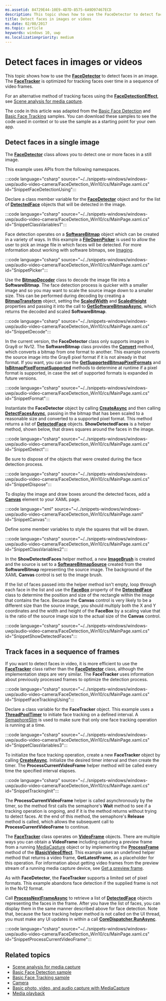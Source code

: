 ```yaml
---
ms.assetid: 84729E44-10E9-4D7D-8575-6A9D97467ECD
description: This topic shows how to use the FaceDetector to detect faces in an image. The FaceTracker is optimized for tracking faces over time in a sequence of video frames.
title: Detect faces in images or videos
ms.date: 02/08/2017
ms.topic: article
keywords: windows 10, uwp
ms.localizationpriority: medium
---
```

# Detect faces in images or videos



This topic shows how to use the [**FaceDetector**](/uwp/api/Windows.Media.FaceAnalysis.FaceDetector) to detect faces in an image. The [**FaceTracker**](/uwp/api/Windows.Media.FaceAnalysis.FaceTracker) is optimized for tracking faces over time in a sequence of video frames.

For an alternative method of tracking faces using the [**FaceDetectionEffect**](/uwp/api/Windows.Media.Core.FaceDetectionEffect), see [Scene analysis for media capture](scene-analysis-for-media-capture.md).

The code in this article was adapted from the [Basic Face Detection](https://github.com/Microsoft/Windows-universal-samples/tree/master/Samples/BasicFaceDetection) and [Basic Face Tracking](https://github.com/Microsoft/Windows-universal-samples/tree/master/Samples/BasicFaceTracking) samples. You can download these samples to see the code used in context or to use the sample as a starting point for your own app.

## Detect faces in a single image

The [**FaceDetector**](/uwp/api/Windows.Media.FaceAnalysis.FaceDetector) class allows you to detect one or more faces in a still image.

This example uses APIs from the following namespaces.

:::code language="csharp" source="~/../snippets-windows/windows-uwp/audio-video-camera/FaceDetection_Win10/cs/MainPage.xaml.cs" id="SnippetFaceDetectionUsing":::

Declare a class member variable for the [**FaceDetector**](/uwp/api/Windows.Media.FaceAnalysis.FaceDetector) object and for the list of [**DetectedFace**](/uwp/api/Windows.Media.FaceAnalysis.DetectedFace) objects that will be detected in the image.

:::code language="csharp" source="~/../snippets-windows/windows-uwp/audio-video-camera/FaceDetection_Win10/cs/MainPage.xaml.cs" id="SnippetClassVariables1":::

Face detection operates on a [**SoftwareBitmap**](/uwp/api/Windows.Graphics.Imaging.SoftwareBitmap) object which can be created in a variety of ways. In this example a [**FileOpenPicker**](/uwp/api/Windows.Storage.Pickers.FileOpenPicker) is used to allow the user to pick an image file in which faces will be detected. For more information about working with software bitmaps, see [Imaging](imaging.md).

:::code language="csharp" source="~/../snippets-windows/windows-uwp/audio-video-camera/FaceDetection_Win10/cs/MainPage.xaml.cs" id="SnippetPicker":::

Use the [**BitmapDecoder**](/uwp/api/Windows.Graphics.Imaging.BitmapDecoder) class to decode the image file into a **SoftwareBitmap**. The face detection process is quicker with a smaller image and so you may want to scale the source image down to a smaller size. This can be performed during decoding by creating a [**BitmapTransform**](/uwp/api/Windows.Graphics.Imaging.BitmapTransform) object, setting the [**ScaledWidth**](/uwp/api/windows.graphics.imaging.bitmaptransform.scaledwidth) and [**ScaledHeight**](/uwp/api/windows.graphics.imaging.bitmaptransform.scaledheight) properties and passing it into the call to [**GetSoftwareBitmapAsync**](/uwp/api/windows.graphics.imaging.bitmapdecoder.getsoftwarebitmapasync), which returns the decoded and scaled **SoftwareBitmap**.

:::code language="csharp" source="~/../snippets-windows/windows-uwp/audio-video-camera/FaceDetection_Win10/cs/MainPage.xaml.cs" id="SnippetDecode":::

In the current version, the **FaceDetector** class only supports images in Gray8 or Nv12. The **SoftwareBitmap** class provides the [**Convert**](/uwp/api/windows.graphics.imaging.softwarebitmap.convert) method, which converts a bitmap from one format to another. This example converts the source image into the Gray8 pixel format if it is not already in that format. If you want, you can use the [**GetSupportedBitmapPixelFormats**](/uwp/api/windows.media.faceanalysis.facedetector.getsupportedbitmappixelformats) and [**IsBitmapPixelFormatSupported**](/uwp/api/windows.media.faceanalysis.facedetector.isbitmappixelformatsupported) methods to determine at runtime if a pixel format is supported, in case the set of supported formats is expanded in future versions.

:::code language="csharp" source="~/../snippets-windows/windows-uwp/audio-video-camera/FaceDetection_Win10/cs/MainPage.xaml.cs" id="SnippetFormat":::

Instantiate the **FaceDetector** object by calling [**CreateAsync**](/uwp/api/windows.media.faceanalysis.facedetector.createasync) and then calling [**DetectFacesAsync**](/uwp/api/windows.media.faceanalysis.facedetector.detectfacesasync), passing in the bitmap that has been scaled to a reasonable size and converted to a supported pixel format. This method returns a list of [**DetectedFace**](/uwp/api/Windows.Media.FaceAnalysis.DetectedFace) objects. **ShowDetectedFaces** is a helper method, shown below, that draws squares around the faces in the image.

:::code language="csharp" source="~/../snippets-windows/windows-uwp/audio-video-camera/FaceDetection_Win10/cs/MainPage.xaml.cs" id="SnippetDetect":::

Be sure to dispose of the objects that were created during the face detection process.

:::code language="csharp" source="~/../snippets-windows/windows-uwp/audio-video-camera/FaceDetection_Win10/cs/MainPage.xaml.cs" id="SnippetDispose":::

To display the image and draw boxes around the detected faces, add a [**Canvas**](/uwp/api/Windows.UI.Xaml.Controls.Canvas) element to your XAML page.

:::code language="xml" source="~/../snippets-windows/windows-uwp/audio-video-camera/FaceDetection_Win10/cs/MainPage.xaml" id="SnippetCanvas":::

Define some member variables to style the squares that will be drawn.

:::code language="csharp" source="~/../snippets-windows/windows-uwp/audio-video-camera/FaceDetection_Win10/cs/MainPage.xaml.cs" id="SnippetClassVariables2":::

In the **ShowDetectedFaces** helper method, a new [**ImageBrush**](/uwp/api/Windows.UI.Xaml.Media.ImageBrush) is created and the source is set to a [**SoftwareBitmapSource**](/uwp/api/Windows.UI.Xaml.Media.Imaging.SoftwareBitmapSource) created from the **SoftwareBitmap** representing the source image. The background of the XAML **Canvas** control is set to the image brush.

If the list of faces passed into the helper method isn't empty, loop through each face in the list and use the [**FaceBox**](/uwp/api/windows.media.faceanalysis.detectedface.facebox) property of the [**DetectedFace**](/uwp/api/Windows.Media.FaceAnalysis.DetectedFace) class to determine the position and size of the rectangle within the image that contains the face. Because the **Canvas** control is very likely to be a different size than the source image, you should multiply both the X and Y coordinates and the width and height of the **FaceBox** by a scaling value that is the ratio of the source image size to the actual size of the **Canvas** control.

:::code language="csharp" source="~/../snippets-windows/windows-uwp/audio-video-camera/FaceDetection_Win10/cs/MainPage.xaml.cs" id="SnippetShowDetectedFaces":::

## Track faces in a sequence of frames

If you want to detect faces in video, it is more efficient to use the [**FaceTracker**](/uwp/api/Windows.Media.FaceAnalysis.FaceTracker) class rather than the [**FaceDetector**](/uwp/api/Windows.Media.FaceAnalysis.FaceDetector) class, although the implementation steps are very similar. The **FaceTracker** uses information about previously processed frames to optimize the detection process.

:::code language="csharp" source="~/../snippets-windows/windows-uwp/audio-video-camera/FaceDetection_Win10/cs/MainPage.xaml.cs" id="SnippetFaceTrackingUsing":::

Declare a class variable for the **FaceTracker** object. This example uses a [**ThreadPoolTimer**](/uwp/api/Windows.System.Threading.ThreadPoolTimer) to initiate face tracking on a defined interval. A [SemaphoreSlim](/dotnet/api/system.threading.semaphoreslim) is used to make sure that only one face tracking operation is running at a time.

:::code language="csharp" source="~/../snippets-windows/windows-uwp/audio-video-camera/FaceDetection_Win10/cs/MainPage.xaml.cs" id="SnippetClassVariables3":::

To initialize the face tracking operation, create a new **FaceTracker** object by calling [**CreateAsync**](/uwp/api/windows.media.faceanalysis.facetracker.createasync). Initialize the desired timer interval and then create the timer. The **ProcessCurrentVideoFrame** helper method will be called every time the specified interval elapses.

:::code language="csharp" source="~/../snippets-windows/windows-uwp/audio-video-camera/FaceDetection_Win10/cs/MainPage.xaml.cs" id="SnippetTrackingInit":::

The **ProcessCurrentVideoFrame** helper is called asynchronously by the timer, so the method first calls the semaphore's **Wait** method to see if a tracking operation is ongoing, and if it is the method returns without trying to detect faces. At the end of this method, the semaphore's **Release** method is called, which allows the subsequent call to **ProcessCurrentVideoFrame** to continue.

The [**FaceTracker**](/uwp/api/Windows.Media.FaceAnalysis.FaceTracker) class operates on [**VideoFrame**](/uwp/api/Windows.Media.VideoFrame) objects. There are multiple ways you can obtain a **VideoFrame** including capturing a preview frame from a running [MediaCapture](./index.md) object or by implementing the [**ProcessFrame**](/uwp/api/windows.media.effects.ibasicaudioeffect.processframe) method of the [**IBasicVideoEffect**](/uwp/api/Windows.Media.Effects.IBasicVideoEffect). This example uses an undefined helper method that returns a video frame, **GetLatestFrame**, as a placeholder for this operation. For information about getting video frames from the preview stream of a running media capture device, see [Get a preview frame](get-a-preview-frame.md).

As with **FaceDetector**, the **FaceTracker** supports a limited set of pixel formats. This example abandons face detection if the supplied frame is not in the Nv12 format.

Call [**ProcessNextFrameAsync**](/uwp/api/windows.media.faceanalysis.facetracker.processnextframeasync) to retrieve a list of [**DetectedFace**](/uwp/api/Windows.Media.FaceAnalysis.DetectedFace) objects representing the faces in the frame. After you have the list of faces, you can display them in the same manner described above for face detection. Note that, because the face tracking helper method is not called on the UI thread, you must make any UI updates in within a call [**CoreDispatcher.RunAsync**](/uwp/api/windows.ui.core.coredispatcher.runasync).

:::code language="csharp" source="~/../snippets-windows/windows-uwp/audio-video-camera/FaceDetection_Win10/cs/MainPage.xaml.cs" id="SnippetProcessCurrentVideoFrame":::

## Related topics

* [Scene analysis for media capture](scene-analysis-for-media-capture.md)
* [Basic Face Detection sample](https://github.com/Microsoft/Windows-universal-samples/tree/master/Samples/BasicFaceDetection)
* [Basic Face Tracking sample](https://github.com/Microsoft/Windows-universal-samples/tree/master/Samples/BasicFaceTracking)
* [Camera](camera.md)
* [Basic photo, video, and audio capture with MediaCapture](basic-photo-video-and-audio-capture-with-MediaCapture.md)
* [Media playback](media-playback.md)
